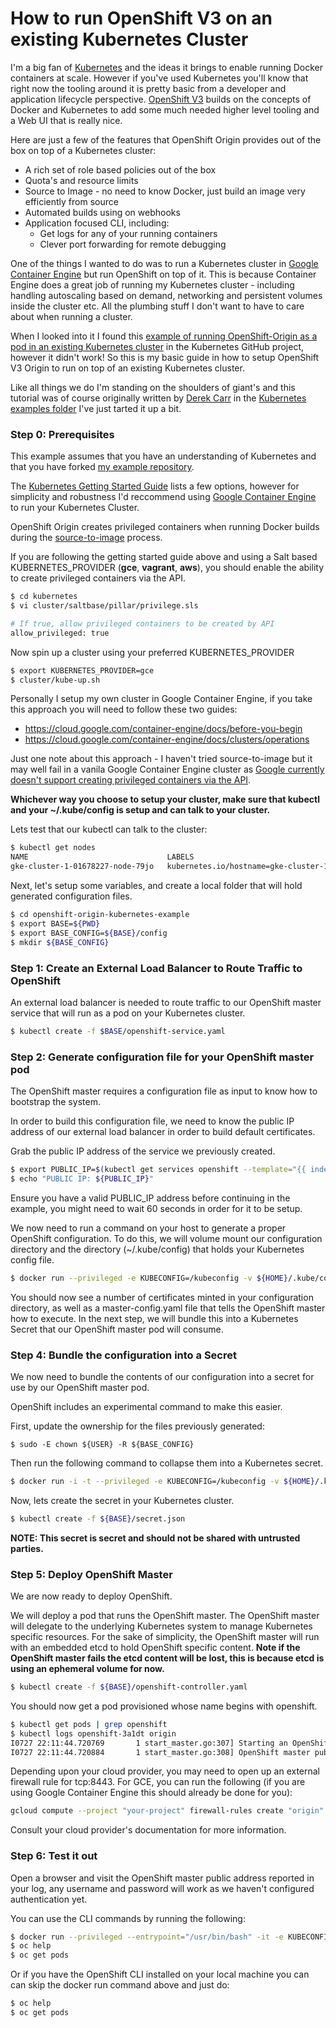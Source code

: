 # How to run OpenShift V3 on an existing Kubernetes Cluster

I'm a big fan of [Kubernetes](http://kubernetes.io/) and the ideas it brings to enable running Docker containers at scale. However if you've used Kubernetes you'll know that right now the tooling around it is pretty basic from a developer and application lifecycle perspective. [OpenShift V3](http://www.openshift.org/) builds on the concepts of Docker and Kubernetes to add some much needed higher level tooling and a Web UI that is really nice.

Here are just a few of the features that OpenShift Origin provides out of the box on top of a Kubernetes cluster:

- A rich set of role based policies out of the box
- Quota's and resource limits
- Source to Image - no need to know Docker, just build an image very efficiently from source
- Automated builds using on webhooks
- Application focused CLI, including:
  - Get logs for any of your running containers
  - Clever port forwarding for remote debugging

One of the things I wanted to do was to run a Kubernetes cluster in [Google Container Engine](https://cloud.google.com/container-engine/) but run OpenShift on top of it. This is because Container Engine does a great job of running my Kubernetes cluster - including handling autoscaling based on demand, networking and persistent volumes inside the cluster etc. All the plumbing stuff I don't want to have to care about when running a cluster.

When I looked into it I found this [example of running OpenShift-Origin as a pod in an existing Kubernetes cluster](https://github.com/GoogleCloudPlatform/kubernetes/tree/master/examples/openshift-origin) in the Kubernetes GitHub project, however it didn't work! So this is my basic guide in how to setup OpenShift V3 Origin to run on top of an existing Kubernetes cluster.

Like all things we do I'm standing on the shoulders of giant's and this tutorial was of course originally written by [Derek Carr](https://github.com/derekwaynecarr) in the [Kubernetes examples folder](https://github.com/GoogleCloudPlatform/kubernetes/tree/master/examples/openshift-origin) I've just tarted it up a bit.

### Step 0: Prerequisites

This example assumes that you have an understanding of Kubernetes and that you have forked [my example repository](https://github.com/tenfourty/openshift-origin-kubernetes-example).

The [Kubernetes Getting Started Guide](http://kubernetes.io/gettingstarted/) lists a few options, however for simplicity and robustness I'd reccommend using [Google Container Engine](https://cloud.google.com/container-engine/) to run your Kubernetes Cluster.

OpenShift Origin creates privileged containers when running Docker builds during the [source-to-image](https://github.com/openshift/source-to-image) process.

If you are following the getting started guide above and using a Salt based KUBERNETES_PROVIDER (**gce**, **vagrant**, **aws**), you should enable the ability to create privileged containers via the API.

```sh
$ cd kubernetes
$ vi cluster/saltbase/pillar/privilege.sls

# If true, allow privileged containers to be created by API
allow_privileged: true
```

Now spin up a cluster using your preferred KUBERNETES_PROVIDER

```sh
$ export KUBERNETES_PROVIDER=gce
$ cluster/kube-up.sh
```

Personally I setup my own cluster in Google Container Engine, if you take this approach you will need to follow these two guides:

- <https://cloud.google.com/container-engine/docs/before-you-begin>
- <https://cloud.google.com/container-engine/docs/clusters/operations>

Just one note about this approach - I haven't tried source-to-image but it may well fail in a vanila Google Container Engine cluster as [Google currently doesn't support creating privileged containers via the API](https://stackoverflow.com/questions/31124368/allow-privileged-containers-in-kubernetes-on-google-container-gke).

**Whichever way you choose to setup your cluster, make sure that kubectl and your ~/.kube/config is setup and can talk to your cluster.**

Lets test that our kubectl can talk to the cluster:

```sh
$ kubectl get nodes
NAME                               LABELS                                                    STATUS
gke-cluster-1-01678227-node-79jo   kubernetes.io/hostname=gke-cluster-1-01678227-node-79jo   Ready
```

Next, let's setup some variables, and create a local folder that will hold generated configuration files.

```sh
$ cd openshift-origin-kubernetes-example
$ export BASE=${PWD}
$ export BASE_CONFIG=${BASE}/config
$ mkdir ${BASE_CONFIG}
```

### Step 1: Create an External Load Balancer to Route Traffic to OpenShift

An external load balancer is needed to route traffic to our OpenShift master service that will run as a pod on your
Kubernetes cluster.


```sh
$ kubectl create -f $BASE/openshift-service.yaml
```

### Step 2: Generate configuration file for your OpenShift master pod

The OpenShift master requires a configuration file as input to know how to bootstrap the system.

In order to build this configuration file, we need to know the public IP address of our external load balancer in order to
build default certificates.

Grab the public IP address of the service we previously created.

```sh
$ export PUBLIC_IP=$(kubectl get services openshift --template="{{ index .status.loadBalancer.ingress 0 \"ip\" }}")
$ echo "PUBLIC IP: ${PUBLIC_IP}"
```

Ensure you have a valid PUBLIC_IP address before continuing in the example, you might need to wait 60 seconds in order for it to be setup.

We now need to run a command on your host to generate a proper OpenShift configuration.  To do this, we will volume mount our configuration directory and the directory (~/.kube/config) that holds your Kubernetes config file.

```sh
$ docker run --privileged -e KUBECONFIG=/kubeconfig -v ${HOME}/.kube/config:/kubeconfig -v ${BASE_CONFIG}:/config openshift/origin:v1.0.3 start master --write-config=/config --master=https://localhost:8443 --public-master=https://${PUBLIC_IP}:8443
```

You should now see a number of certificates minted in your configuration directory, as well as a master-config.yaml file that tells the OpenShift master how to execute.  In the next step, we will bundle this into a Kubernetes Secret that our OpenShift master pod will consume.

### Step 4: Bundle the configuration into a Secret

We now need to bundle the contents of our configuration into a secret for use by our OpenShift master pod.

OpenShift includes an experimental command to make this easier.

First, update the ownership for the files previously generated:

```
$ sudo -E chown ${USER} -R ${BASE_CONFIG}
```

Then run the following command to collapse them into a Kubernetes secret.

```sh
$ docker run -i -t --privileged -e KUBECONFIG=/kubeconfig -v ${HOME}/.kube/config:/kubeconfig -v ${BASE_CONFIG}:/config openshift/origin:v1.0.3 cli secrets new openshift-config /config -o json &> ${BASE}/secret.json
```

Now, lets create the secret in your Kubernetes cluster.

```sh
$ kubectl create -f ${BASE}/secret.json
```

**NOTE: This secret is secret and should not be shared with untrusted parties.**

### Step 5: Deploy OpenShift Master

We are now ready to deploy OpenShift.

We will deploy a pod that runs the OpenShift master.  The OpenShift master will delegate to the underlying Kubernetes
system to manage Kubernetes specific resources.  For the sake of simplicity, the OpenShift master will run with an embedded etcd to hold OpenShift specific content.  **Note if the OpenShift master fails the etcd content will be lost, this is because etcd is using an ephemeral volume for now.**

```sh
$ kubectl create -f ${BASE}/openshift-controller.yaml
```

You should now get a pod provisioned whose name begins with openshift.

```sh
$ kubectl get pods | grep openshift
$ kubectl logs openshift-3a1dt origin
I0727 22:11:44.720769       1 start_master.go:307] Starting an OpenShift master, reachable at 0.0.0.0:8443 (etcd: [https://localhost:4001])
I0727 22:11:44.720884       1 start_master.go:308] OpenShift master public address is https://130.211.171.209:8443
```

Depending upon your cloud provider, you may need to open up an external firewall rule for tcp:8443.  For GCE, you can run the following (if you are using Google Container Engine this should already be done for you):

```sh
gcloud compute --project "your-project" firewall-rules create "origin" --allow tcp:8443 --network "your-network" --source-ranges "0.0.0.0/0"
```

Consult your cloud provider's documentation for more information.

### Step 6: Test it out

Open a browser and visit the OpenShift master public address reported in your log, any username and password will work as we haven't configured authentication yet.

You can use the CLI commands by running the following:

```sh
$ docker run --privileged --entrypoint="/usr/bin/bash" -it -e KUBECONFIG=/kubeconfig -v ${HOME}/.kube/config:/kubeconfig openshift/origin:v1.0.3
$ oc help
$ oc get pods
```

Or if you have the OpenShift CLI installed on your local machine you can can skip the docker run command above and just do:

```sh
$ oc help
$ oc get pods
```
